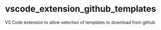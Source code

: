 # vscode_extension_github_templates
VS Code extension to allow selection of templates to download from github
